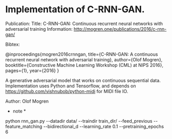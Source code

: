 # Implementation of C-RNN-GAN.

Publication:
Title: C-RNN-GAN: Continuous recurrent neural networks with adversarial training
Information: http://mogren.one/publications/2016/c-rnn-gan/

Bibtex:

@inproceedings{mogren2016crnngan, 
  title={C-RNN-GAN: A continuous recurrent neural network with adversarial training}, 
  author={Olof Mogren}, 
  booktitle={Constructive Machine Learning Workshop (CML) at NIPS 2016}, 
  pages={1}, 
  year={2016}
}


A generative adversarial model that works on continuous sequential data.
Implementation uses Python and Tensorflow, and depends on
https://github.com/vishnubob/python-midi for MIDI file IO.

Author: Olof Mogren



* note * 

python rnn_gan.py --datadir data/ --traindir train_dir/ --feed_previous --feature_matching --bidirectional_d --learning_rate 0.1 --pretraining_epochs 6

